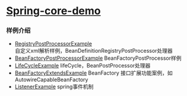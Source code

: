 # [Spring-core-demo](https://github.com/MingjaLee/leoj-spring-learning/spring-core-demo)
### 样例介绍

- [RegistryPostProcessorExample](src/main/java/com/naocn/leoj/spring/core/demo/RegistryPostProcessorExample.java)  
  自定义xml解析样例，BeanDefinitionRegistryPostProcessor处理器
- [BeanFactoryPostProcessorExample](src/main/java/com/naocn/leoj/spring/core/demo/BeanFactoryPostProcessorExample.java)
  BeanFactoryPostProcessor样例
- [LifeCycleExample](src/main/java/com/naocn/leoj/spring/core/demo/LifeCycleExample.java)
  lifeCycle，BeanPostProcessor处理器
- [BeanFactoryExtendsExample](src/main/java/com/naocn/leoj/spring/core/demo/xml/BeanFactoryExtendsExample.java)
  BeanFactory 接口扩展功能案例，如AutowireCapableBeanFactory
- [ListenerExample](src/main/java/com/naocn/leoj/spring/core/demo/ListenerExample.java)
  spring事件机制
